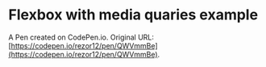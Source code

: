 # Flexbox with media quaries example

A Pen created on CodePen.io. Original URL: [https://codepen.io/rezor12/pen/QWVmmBe](https://codepen.io/rezor12/pen/QWVmmBe).

